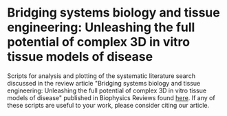 # Bridging systems biology and tissue engineering: Unleashing the full potential of complex 3D in vitro tissue models of disease

Scripts for analysis and plotting of the systematic literature search discussed in the review article "Bridging systems biology and tissue engineering:
Unleashing the full potential of complex 3D in vitro tissue models of disease" published in Biophysics Reviews found [here](https://doi.org/10.1063/5.0179125). If any of these scripts are useful to your work, please consider citing our article.
